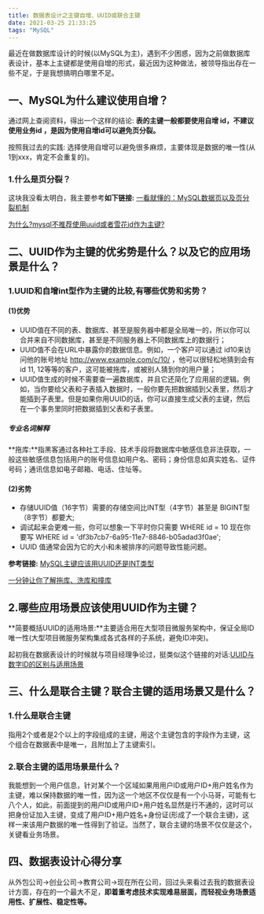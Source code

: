 ```yaml
---
title: 数据表设计之主键自增、UUID或联合主键
date: 2021-03-25 21:33:25
tags: "MySQL"
---
```


最近在做数据库设计的时候(以MySQL为主)，遇到不少困惑，因为之前做数据库表设计，基本上主键都是使用自增的形式，最近因为这种做法，被领导指出存在一些不足，于是我想搞明白哪里不足。
<!--more-->

## 一、MySQL为什么建议使用自增？
通过网上查阅资料，得出一个这样的结论:
**表的主键一般都要使用自增 id，不建议使用业务id ，是因为使用自增id可以避免页分裂。**

按照我过去的实践:
选择使用自增可以避免很多麻烦，主要体现是数据的唯一性(从1到xxx，肯定不会重复的)。

### 1.什么是页分裂？
这块我没看太明白，我主要参考**如下链接:**
[一看就懂的：MySQL数据页以及页分裂机制](https://www.cnblogs.com/ZhuChangwu/p/14041410.html)

[为什么?mysql不推荐使用uuid或者雪花id作为主键?](https://zhuanlan.zhihu.com/p/250117430)

## 二、UUID作为主键的优劣势是什么？以及它的应用场景是什么？

### 1.UUID和自增int型作为主键的比较,有哪些优势和劣势？

#### (1)优势
- UUID值在不同的表、数据库、甚至是服务器中都是全局唯一的，所以你可以合并来自不同数据库，甚至是不同服务器上不同数据库上的数据行；
- UUID值不会在URL中暴露你的数据信息。例如，一个客户可以通过 id10来访问他的账号地址 http://www.example.com/c/10/ ，他可以很轻松地猜到会有 id 11, 12等等的客户，这可能被拖库，或被别人猜到你的用户量；
- UUID值生成的时候不需要查一遍数据库，并且它还简化了应用层的逻辑。例如，当你要给父表和子表插入数据时，一般你要先把数据插到父表里，然后才能插到子表里。但是如果你用UUID的话，你可以直接生成父表的主键，然后在一个事务里同时把数据插到父表和子表里。


##### 专业名词解释
**拖库:**指黑客通过各种社工手段、技术手段将数据库中敏感信息非法获取，一般这些敏感信息包括用户的账号信息如用户名、密码；身份信息如真实姓名、证件号码；通讯信息如电子邮箱、电话、住址等。

#### (2)劣势
- 存储UUID值（16字节）需要的存储空间比INT型（4字节）甚至是 BIGINT型（8字节）都要大;
- 调试起来会更难一些，你可以想象一下平时你只需要 WHERE id = 10 现在你要写 WHERE id = 'df3b7cb7-6a95-11e7-8846-b05adad3f0ae';
- UUID 值通常会因为它的大小和未被排序的问题导致性能问题。

**参考链接:**
[MySQL主键应该用UUID还是INT类型](https://kalasearch.cn/community/tutorials/mysql-use-uuid-or-int-as-primary-key/)

[一分钟让你了解拖库、洗库和撞库](https://zhuanlan.zhihu.com/p/69979644)

## 2.哪些应用场景应该使用UUID作为主键？
**简要概括UUID的适用场景:**主要适合用在大型项目微服务架构中，保证全局ID唯一性(大型项目微服务架构集成各式各样的子系统，避免ID冲突)。

起初我在数据表设计的时候就与项目经理争论过，挺类似这个链接的对话:[UUID与数字ID的区别与适用场景](https://blog.csdn.net/weixin_42146996/article/details/108604141)


## 三、什么是联合主键？联合主键的适用场景又是什么？

### 1.什么是联合主键
指用2个或者是2个以上的字段组成的主键，用这个主键包含的字段作为主键，这个组合在数据表中是唯一，且附加上了主键索引。

### 2.联合主键的适用场景是什么？
我能想到一个用户信息，针对某个一个区域如果用用户ID或用户ID+用户姓名作为主键，难以保持数据的唯一性，因为这一个地区不仅仅是有一个小马哥，可能有七八个人，如此，前面提到的用户ID或用户ID+用户姓名显然是行不通的，这时可以把身份证加入主键，变成了用户ID+用户姓名+身份证(形成了一个联合主键)，这样一来该用户数据的唯一性得到了验证。当然了，联合主键的场景不仅仅是这个，关键看业务场景。

## 四、数据表设计心得分享
从外包公司->创业公司->教育公司->现在所在公司，回过头来看过去我的数据表设计方面，存在的一个最大不足，**即着重考虑技术实现难易层面，而轻视业务场景适用性、扩展性、稳定性等。**

